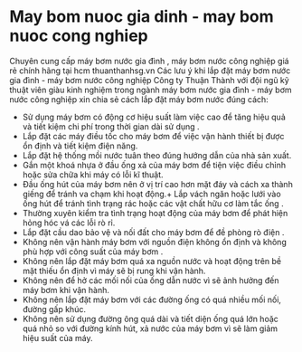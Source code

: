 # May bom nuoc gia dinh - may bom nuoc cong nghiep
Chuyên cung cấp máy bơm nước gia đình , máy bơm nước công nghiệp giá rẻ chính hãng tại hcm thuanthanhsg.vn
Các lưu ý khi lắp đặt máy bơm nước gia đình - máy bơm nước công nghiệp
Công ty Thuận Thành với đội ngũ kỹ thuật viên giàu kinh nghiệm trong ngành máy bơm nước gia đình - máy bơm nước công nghiệp xin chia sẻ cách lắp đặt máy bơm nước đúng cách:
+ Sử dụng máy bơm có động cơ hiệu suất làm việc cao để tăng hiệu quả và tiết kiệm chi phí trong thời gian dài sử dụng .
+ Lắp đặt các máy điều tốc cho máy bơm để việc vận hành thiết bị được ổn định và tiết kiệm điện năng.
+ Lắp đặt hệ thống mồi nước tuân theo đúng hướng dẫn của nhà sản xuất.
+ Gắn một khoá nhựa ở đầu ống xả của máy bơm để tiện việc điều chỉnh hoặc sửa chữa khi máy có lỗi kĩ thuật.
+ Đầu ống hút của máy bơm nên ở vị trí cao hơn mặt đáy và cách xa thành giếng để tránh va chạm khi hoạt động.+ Lắp vách ngăn hoặc lưới vào ống hút để tránh tình trạng rác hoặc các vật chất hữu cơ làm tắc ống .                              
+ Thường xuyên kiểm tra tình trạng hoạt động của máy bơm để phát hiện hỏng hóc vá các lỗi rò rỉ.
+ Lắp đặt cầu dao bảo vệ và nối đất cho máy bơm để đề phòng rò điện .
+ Không nên vận hành máy bơm với nguồn điện không ổn định và không phù hợp với công suất của máy bơm .
+ Không nên lắp đặt máy bơm quá xa nguồn nước và hoạt động trên bề mặt thiếu ổn định vì máy sẽ bị rung khi vận hành.
+ Không nên để hở các mối nối của ống dẫn nước vì sẽ ảnh hưởng đến máy bơm khi vận hành.
+ Không nên lắp đặt máy bơm với các đường ống có quá nhiều mối nối, đường gấp khúc.
+ Không nên sử dụng đường ông quá dài và tiết diện ống quá lớn hoặc quá nhỏ so với đường kính hút, xả nước của máy bơm vì sẽ làm giảm hiệu suất của máy.
